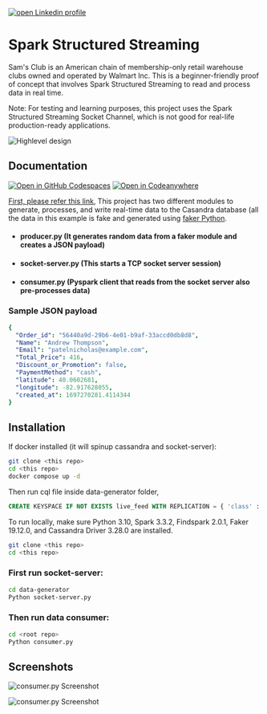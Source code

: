 [![open Linkedin profile](https://img.shields.io/badge/LinkedIn-0077B5?style=for-the-badge&logo=linkedin&logoColor=white)](https://linkedin.com/in/soorajpazeekal)

# Spark Structured Streaming 

Sam's Club is an American chain of membership-only retail warehouse clubs owned and operated by Walmart Inc. This is a beginner-friendly proof of concept that involves Spark Structured Streaming to read and process data in real time.

Note: For testing and learning purposes, this project uses the Spark Structured Streaming Socket Channel, which is not good for real-life production-ready applications.

![Highlevel design](https://github.com/soorajpazeekal/Data-Engineering-Projects-basic/blob/main/Spark-Streaming-etl/documents/Untitled-2023-09-02-1214.png?raw=true)

## Documentation
[![Open in GitHub Codespaces](https://github.com/codespaces/badge.svg)](https://codespaces.new/soorajpazeekal/Data-Engineering-Projects-basic)
[![Open in Codeanywhere](https://codeanywhere.com/img/open-in-codeanywhere-btn.svg)](https://app.codeanywhere.com/#https://github.com/soorajpazeekal/Data-Engineering-Projects-basic)

[First, please refer this link](https://spark.apache.org/docs/latest/structured-streaming-programming-guide.html), This project has two different modules to generate, processes, and write real-time data to the Casandra database (all the data in this example is fake and generated using [faker Python](https://github.com/joke2k/faker).

- #### producer.py (It generates random data from a faker module and creates a JSON payload)
- #### socket-server.py (This starts a TCP socket server session)
- #### consumer.py (Pyspark client that reads from the socket server also pre-processes data)

### Sample JSON payload

```yaml
{
  "Order_id": "56440a9d-29b6-4e01-b9af-33accd0db8d8",
  "Name": "Andrew Thompson",
  "Email": "patelnicholas@example.com",
  "Total_Price": 416,
  "Discount_or_Promotion": false,
  "PaymentMethod": "cash",
  "latitude": 40.0602681,
  "longitude": -82.917628055,
  "created_at": 1697270281.4114344
}
```

## Installation

If docker installed (it will spinup cassandra and socket-server):
```bash
git clone <this repo>
cd <this repo>
docker compose up -d
```
Then run cql file inside data-generator folder, 
```sql
CREATE KEYSPACE IF NOT EXISTS live_feed WITH REPLICATION = { 'class' : 'SimpleStrategy', 'replication_factor' : '1' };
```
To run locally, make sure Python 3.10, Spark 3.3.2, Findspark 2.0.1, Faker 19.12.0, and Cassandra Driver 3.28.0 are installed.

```bash
git clone <this repo>
cd <this repo>
```
### First run socket-server:

```bash
cd data-generator
Python socket-server.py
```
### Then run data consumer:

```bash
cd <root repo>
Python consumer.py
```


## Screenshots

![consumer.py Screenshot](https://github.com/soorajpazeekal/Data-Engineering-Projects-basic/blob/main/Spark-Streaming-etl/documents/Screenshot%202023-10-14%20203700.png?raw=true)


![consumer.py Screenshot](https://github.com/soorajpazeekal/Data-Engineering-Projects-basic/blob/main/Spark-Streaming-etl/documents/Screenshot%202023-10-14%20202041.png?raw=true)
    